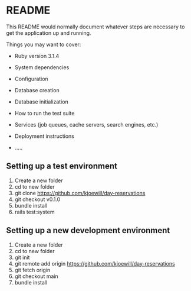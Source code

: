 # README

This README would normally document whatever steps are necessary to get the
application up and running.

Things you may want to cover:

* Ruby version 3.1.4

* System dependencies

* Configuration

* Database creation

* Database initialization

* How to run the test suite

* Services (job queues, cache servers, search engines, etc.)

* Deployment instructions

* .....

## Setting up a test environment
1. Create a new folder
2. cd to new folder
3. git clone https://github.com/kjoewill/day-reservations
4. git checkout v0.1.0
5. bundle install
6. rails test:system

## Setting up a new development environment
1. Create a new folder
2. cd to new folder
3. git init
4. git remote add origin https://github.com/kjoewill/day-reservations
5. git fetch origin
6. git checkout main 
7. bundle install